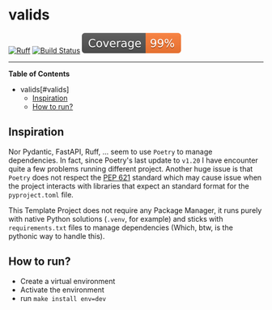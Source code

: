 # valids

[![Ruff](https://img.shields.io/endpoint?url=https://raw.githubusercontent.com/charliermarsh/ruff/main/assets/badge/v1.json)](https://github.com/charliermarsh/ruff)
[![Build Status](https://github.com/mvp-projects/valids/workflows/test/badge.svg?branch=main&event=push)](https://github.com/mvp-projects/valids/actions?query=workflow%3Atest)
[![Coverage badge](https://raw.githubusercontent.com/mvp-projects/valids/python-coverage-comment-action-data/badge.svg)](https://htmlpreview.github.io/?https://github.com/mvp-projects/valids/blob/python-coverage-comment-action-data/htmlcov/index.html)

-----

**Table of Contents**

- valids[#valids]
  - [Inspiration](#inspiration)
  - [How to run?](#how-to-run)

## Inspiration
Nor Pydantic, FastAPI, Ruff, ... seem to use `Poetry` to manage dependencies. In fact, since Poetry's last update to `v1.20` I have encounter quite a few problems running different project. Another huge issue is that `Poetry` does not respect the [PEP 621](https://peps.python.org/pep-0621/) standard which may cause issue when the project interacts with libraries that expect an standard format for the `pyproject.toml` file.

This Template Project does not require any Package Manager, it runs purely with native Python solutions (`.venv`, for example) and sticks with `requirements.txt` files to manage dependencies (Which, btw, is the pythonic way to handle this).

## How to run?
- Create a virtual environment
- Activate the environment
- run `make install env=dev`
